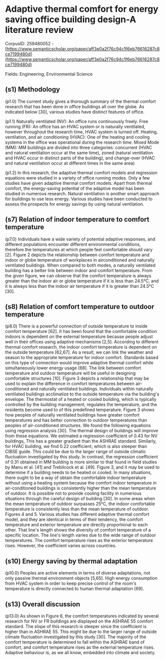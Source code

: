 # Adaptive thermal comfort for energy saving office building design-A literature review

CorpusID: 259480052 - [https://www.semanticscholar.org/paper/aff3e0a2f76c94c1f6eb76616287c8ce7199480d](https://www.semanticscholar.org/paper/aff3e0a2f76c94c1f6eb76616287c8ce7199480d)

Fields: Engineering, Environmental Science

## (s1) Methodology
(p1.0) The current study gives a thorough summary of the thermal comfort research that has been done in office buildings all over the globe. As indicated below [30], various studies have distinct features of office.

(p1.1) Naturally ventilated (NV): An office runs continuously freely. Free running (FR): An office has an HVAC system or is naturally ventilated, however throughout the research time, HVAC system is turned off. Heating, ventilation, and air conditioning (HVAC): One of the heating and cooling systems in the office was operational during the research time. Mixed Mode (MM): MM buildings are divided into three categories: concurrent (HVAC and natural ventilation occur at the same time), zoned (natural ventilation and HVAC occur in distinct parts of the building), and change-over (HVAC and natural ventilation occur at different times in the same area)

(p1.2) In this research, the adaptive thermal comfort models and regression equations were studied in a variety of office running modes. Only a few studies have given adaptive thermal comfort models. Apart from thermal comfort, the energy-saving potential of the adaptive model has been studied in numerous research. Natural ventilation is another smart approach for buildings to use less energy. Various studies have been conducted to assess the prospects for energy savings by using natural ventilation. 
## (s7) Relation of indoor temperature to comfort temperature
(p7.0) Individuals have a wide variety of potential adaptive responses, and different populations encounter different environmental conditions, therefore the temperatures at which people feel comfortable should vary [2]. Figure 2 depicts the relationship between comfort temperature and indoor or globe temperature of workplaces in airconditioned and naturally ventilated buildings. When compared to both modes, a naturally ventilated building has a better link between indoor and comfort temperature. From the given figure, we can observe that the comfort temperature is always greater than the indoor air or globe temperature if it is less than 24.5°C, and it is always less than the indoor air temperature if it is greater than 24.5°C [30].
## (s8) Relation of comfort temperature to outdoor temperature
(p8.0) There is a powerful connection of outside temperature to inside comfort temperature [62]. It has been found that the comfortable condition indoors is dependent on the external temperature because people adjust well in their offices using adaptive mechanisms [2,5]. According to different thermal comfort research, the indoor comfort temperature is dependent on the outside temperature [62,67]. As a result, we can link the weather and season to the appropriate temperature for indoor comfort. Standards based on this type of connection would improve adaptive thermal comfort while simultaneously lower energy usage [68]. The link between comfort temperature and outdoor temperature will be useful in designing comfortable structures [10]. Figure 3 depicts a relationship that may be used to explain the difference in comfort temperatures between air-conditioned and naturally ventilated buildings. Individuals within naturally ventilated buildings acclimatize to the outside temperature via the building's envelope. The thermostat of a heated or cooled building, which is typically controlled by the building management, regulates the temperature, and the residents become used to of this predefined temperature. Figure 3 shows how peoples of naturally ventilated buildings have greater comfort temperatures and has better connection to outdoor temperatures than peoples of air-conditioned structures. We found the following equations using regression analysis [30]. The thermal design of buildings will improve from these equations. We estimated a regression coefficient of 0.43 for NV buildings, This has a greater gradient than the ASHRAE standard. Similarly, for HVAC building, we find 0.22 coefficient, which is also steeper than CIBSE guide. This could be due to the larger range of outside climatic fluctuation investigated by this study. In contrast, the regression coefficient of 0.31 obtained in MM building is more similar to that found in field studies by Manu et al. [41] and Trebilcock et al. [49]. Figure 3, and it may be used to determine if a building needs to be heated or cooled. In many situations, there ought to be a way of obtain the comfortable indoor temperature without using a heating system because the comfort indoor temperature in air-conditioned buildings is consistently higher than the mean temperature of outdoor. It is possible not to provide cooling facility in numerious situations through the careful design of building [30]. In some areas when the mean temperature of outdoor surpasses 25°C, the indoor comfortable temperature is consistently less than the mean temperature of outdoor.   Figures 4 and 5. Various studies has different adaptive thermal comfort model, and they are identical in terms of their tendency, the comfort temperature and exterior temperature are directly proportional to each other. That line's length shows the diversity of comfort temperature of a specific location. The line's length varies due to the wide range of outdoor temperatures. The comfort temperature rises as the exterior temperature rises. However, the coefficient varies across countries.
## (s10) Energy saving by thermal adaptation
(p10.0) Peoples are active elements in terms of diverse adaptations, not only passive thermal environment objects [5,65]. High energy consumption from HVAC system in order to keep precise control of the room's temperature is directly connected to human thermal adaptation [69].
## (s13) Overall discussion
(p13.0) As shown in Figure 6, the comfort temperatures indicated by several research for NV or FR buildings are displayed on the ASHRAE 55 comfort standard. The slope of this research is steeper since the coefficient is higher than in ASHRAE 55. This might be due to the larger range of outside climate fluctuation investigated by this study [30]. The majority of the comfort temperature is determined to fall within the ASHRAE band of comfort, and comfort temperature rises as the external temperature rises. Adaptive behaviour is, as we all know, embedded into climate and society.
